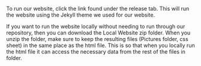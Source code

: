 To run our website, click the link found under the release tab. This will run the website using the Jekyll theme we used for our website.

If you want to run the website locally without needing to run through our repository, then you can download the Local Website zip folder. When you unzip the folder, make sure to keep the resulting files (Pictures folder, css sheet) in the same place as the html file. This is so that when you locally run the html file it can access the necessary data from the rest of the files in folder.
